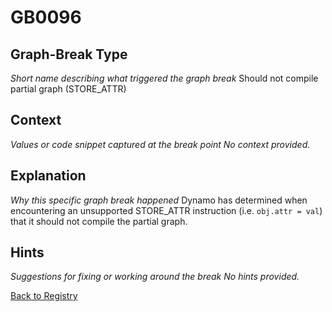 # GB0096

## Graph-Break Type
*Short name describing what triggered the graph break*
Should not compile partial graph (STORE_ATTR)

## Context
*Values or code snippet captured at the break point*
*No context provided.*

## Explanation
*Why this specific graph break happened*
Dynamo has determined when encountering an unsupported STORE_ATTR instruction (i.e. `obj.attr = val`) that it should not compile the partial graph.

## Hints
*Suggestions for fixing or working around the break*
*No hints provided.*



[Back to Registry](../index.md)
